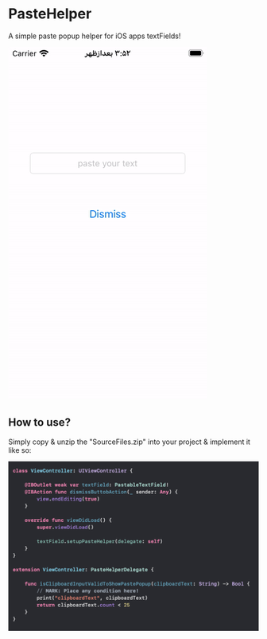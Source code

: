 # PasteHelper
A simple paste popup helper for iOS apps textFields!

![Preview](https://github.com/HappyIosDeveloper/PasteHelper/blob/master/preview.gif)

## How to use?
Simply copy & unzip the "SourceFiles.zip" into your project & implement it like so:

![Preview2](https://github.com/HappyIosDeveloper/PasteHelper/blob/master/preview2.png)
